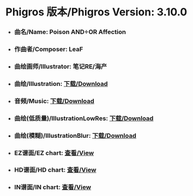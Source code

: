 
# Phigros 版本/Phigros Version:  3.10.0

- ### __曲名/Name:  Poison AND÷OR Affection__

- ### __作曲者/Composer:  LeaF__

- ### __曲绘画师/Illustrator:  笔记RE/海产__

- ### __曲绘/Illustration:  [下载/Download](https://github.com/Po6647A/WebAssests/releases/download/3.10.0/969.png)__

- ### __音频/Music:  [下载/Download](https://github.com/Po6647A/WebAssests/releases/download/3.10.0/1817.ogg)__

- ### __曲绘(低质量)/IllustrationLowRes:  [下载/Download](https://github.com/Po6647A/WebAssests/releases/download/3.10.0/1461.png)__

- ### __曲绘(模糊)/IllustrationBlur:  [下载/Download](https://github.com/Po6647A/WebAssests/releases/download/3.10.0/0)__


- ### __EZ谱面/EZ chart:  [查看/View](./EZ.json/index.html)__

- ### __HD谱面/HD chart:  [查看/View](./HD.json/index.html)__

- ### __IN谱面/IN chart:  [查看/View](./IN.json/index.html)__
